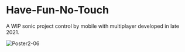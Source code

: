 # Have-Fun-No-Touch

A WIP sonic project control by mobile with multiplayer developed in late 2021.


![Poster2-06](https://user-images.githubusercontent.com/49747315/194578248-772079e7-f8ba-4d83-b192-8a94128398af.PNG)
